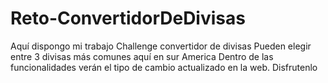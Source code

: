 # Reto-ConvertidorDeDivisas
Aquí dispongo mi trabajo Challenge convertidor de divisas
Pueden elegir entre 3 divisas más comunes aquí en sur America
Dentro de las funcionalidades verán el tipo de cambio actualizado en la web.
Disfrutenlo
